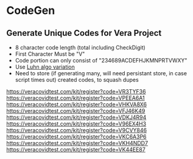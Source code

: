 # CodeGen

## Generate Unique Codes for Vera Project

* 8 character code length (total including CheckDigit)
* First Character Must be "V"
* Code portion can only consist of "234689ACDEFHJKMNPRTVWXY"
* Use <a href='https://wiki.openmrs.org/display/docs/Check+Digit+Algorithm'>Luhn algo variation</a>
* Need to store (if generating many, will need persistant store, in case script times out) created codes, to squash dupes


https://veracovidtest.com/kit/register?code=VR3TYF36
https://veracovidtest.com/kit/register?code=VPEEA6A1
https://veracovidtest.com/kit/register?code=VHKVA8X6
https://veracovidtest.com/kit/register?code=VFJ46K49
https://veracovidtest.com/kit/register?code=VDKJ4R94
https://veracovidtest.com/kit/register?code=V96EX4H3
https://veracovidtest.com/kit/register?code=V9CVY846
https://veracovidtest.com/kit/register?code=VKC6A3P6
https://veracovidtest.com/kit/register?code=VKH4NDD7
https://veracovidtest.com/kit/register?code=VK44EE87